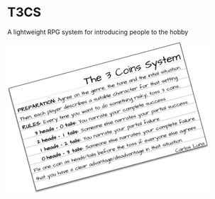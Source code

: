 # T3CS
A lightweight RPG system for introducing people to the hobby

<img src="T3CS.png" alt="T3CS in an index card" width="454">
